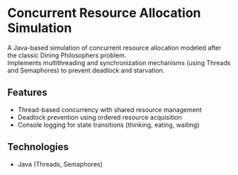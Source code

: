 # Concurrent Resource Allocation Simulation

A Java-based simulation of concurrent resource allocation modeled after the classic Dining Philosophers problem.  
Implements multithreading and synchronization mechanisms (using Threads and Semaphores) to prevent deadlock and starvation.

## Features
- Thread-based concurrency with shared resource management  
- Deadlock prevention using ordered resource acquisition  
- Console logging for state transitions (thinking, eating, waiting)  

## Technologies
- Java (Threads, Semaphores)
